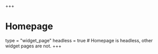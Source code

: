 +++
# Homepage
type = "widget_page"
headless = true  # Homepage is headless, other widget pages are not.
+++


